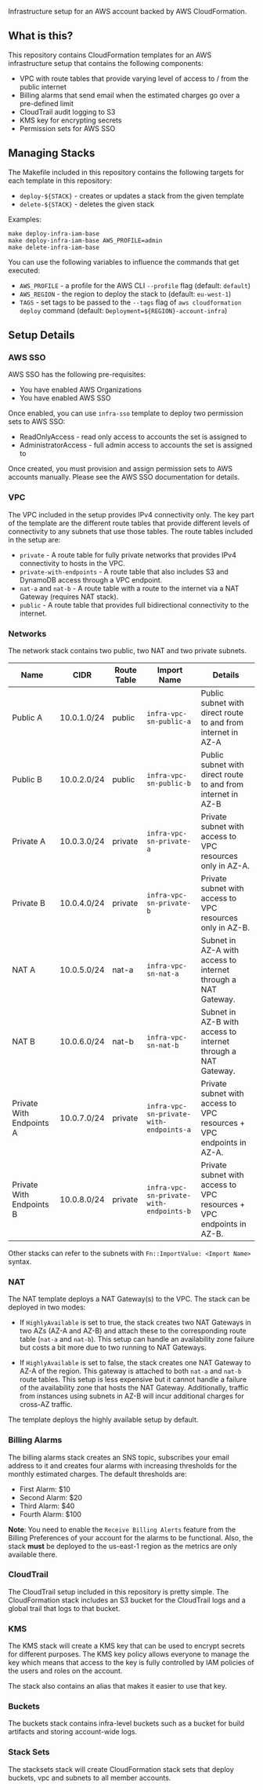 Infrastructure setup for an AWS account backed by AWS CloudFormation.

## What is this?

This repository contains CloudFormation templates for an AWS infrastructure
setup that contains the following components:

* VPC with route tables that provide varying level of access to / from the
  public internet
* Billing alarms that send email when the estimated charges go over a pre-defined
  limit
* CloudTrail audit logging to S3
* KMS key for encrypting secrets
* Permission sets for AWS SSO

## Managing Stacks
The Makefile included in this repository contains the following targets
for each template in this repository:

* `deploy-${STACK}` - creates or updates a stack from the given template
* `delete-${STACK}` - deletes the given stack

Examples:
```
make deploy-infra-iam-base
make deploy-infra-iam-base AWS_PROFILE=admin
make delete-infra-iam-base
```

You can use the following variables to influence the commands that get executed:

* `AWS_PROFILE` - a profile for the AWS CLI `--profile` flag (default: `default`)
* `AWS_REGION` - the region to deploy the stack to (default: `eu-west-1`)
* `TAGS` - set tags to be passed to the `--tags` flag of `aws cloudformation deploy`
  command (default: `Deployment=${REGION}-account-infra`)

## Setup Details

### AWS SSO

AWS SSO has the following pre-requisites:

* You have enabled AWS Organizations
* You have enabled AWS SSO

Once enabled, you can use `infra-sso` template to deploy two permission sets to AWS SSO:

* ReadOnlyAccess - read only access to accounts the set is assigned to
* AdministratorAccess - full admin access to accounts the set is assigned to

Once created, you must provision and assign permission sets to AWS accounts
manually. Please see the AWS SSO documentation for details.

### VPC
The VPC included in the setup provides IPv4 connectivity only. The
key part of the template are the different route tables that provide different
levels of connectivity to any subnets that use those tables. The route tables
included in the setup are:
* `private` - A route table for fully private networks that provides IPv4
  connectivity to hosts in the VPC.
* `private-with-endpoints` - A route table that also includes S3 and DynamoDB
  access through a VPC endpoint.
* `nat-a` and `nat-b` - A route table with a route to the internet via a
  NAT Gateway (requires NAT stack).
* `public` - A route table that provides full bidirectional connectivity
  to the internet.

### Networks
The network stack contains two public, two NAT and two private subnets.

| Name | CIDR | Route Table | Import Name | Details |
|------|------|-------------|-------------|---------|
| Public A | 10.0.1.0/24 | public | `infra-vpc-sn-public-a` | Public subnet with direct route to and from internet in AZ-A |
| Public B | 10.0.2.0/24 | public | `infra-vpc-sn-public-b` | Public subnet with direct route to and from internet in AZ-B |
| Private A | 10.0.3.0/24 | private | `infra-vpc-sn-private-a` | Private subnet with access to VPC resources only in AZ-A. |
| Private B | 10.0.4.0/24 | private | `infra-vpc-sn-private-b` | Private subnet with access to VPC resources only in AZ-B. |
| NAT A | 10.0.5.0/24 | nat-a | `infra-vpc-sn-nat-a` | Subnet in AZ-A with access to internet through a NAT Gateway. |
| NAT B | 10.0.6.0/24 | nat-b | `infra-vpc-sn-nat-b` | Subnet in AZ-B with access to internet through a NAT Gateway. |
| Private With Endpoints A | 10.0.7.0/24 | private | `infra-vpc-sn-private-with-endpoints-a` | Private subnet with access to VPC resources + VPC endpoints in AZ-A. |
| Private With Endpoints B | 10.0.8.0/24 | private | `infra-vpc-sn-private-with-endpoints-b` | Private subnet with access to VPC resources + VPC endpoints in AZ-B. |

Other stacks can refer to the subnets with `Fn::ImportValue: <Import Name>` syntax.

### NAT
The NAT template deploys a NAT Gateway(s) to the VPC. The stack can be deployed
in two modes:

* If `HighlyAvailable` is set to true, the stack creates two NAT Gateways
  in two AZs (AZ-A and AZ-B) and attach these to the corresponding route table
  (`nat-a` and `nat-b`). This setup can handle an availability zone failure
  but costs a bit more due to two running to NAT Gateways.

* If `HighlyAvailable` is set to false, the stack creates one NAT Gateway to
  AZ-A of the region. This gateway is attached to both `nat-a` and `nat-b`
  route tables. This setup is less expensive but it cannot handle a failure
  of the availability zone that hosts the NAT Gateway. Additionally, traffic
  from instances using subnets in AZ-B will incur additional charges for cross-AZ traffic.

The template deploys the highly available setup by default.

### Billing Alarms
The billing alarms stack creates an SNS topic, subscribes your email address to
it and creates four alarms with increasing thresholds for the monthly estimated
charges. The default thresholds are:

* First Alarm: $10
* Second Alarm: $20
* Third Alarm: $40
* Fourth Alarm: $100

**Note**: You need to enable the `Receive Billing Alerts` feature from the Billing
Preferences of your account for the alarms to be functional. Also, the stack **must**
be deployed to the us-east-1 region as the metrics are only available there.

### CloudTrail
The CloudTrail setup included in this repository is pretty simple. The
CloudFormation stack includes an S3 bucket for the CloudTrail logs and
a global trail that logs to that bucket.

### KMS
The KMS stack will create a KMS key that can be used to encrypt secrets
for different purposes. The KMS key policy allows everyone to manage
the key which means that access to the key is fully controlled by IAM
policies of the users and roles on the account.

The stack also contains an alias that makes it easier to use that key.

### Buckets
The buckets stack contains infra-level buckets such as a bucket for build
artifacts and storing account-wide logs.


### Stack Sets
The stacksets stack will create CloudFormation stack sets that deploy
buckets, vpc and subnets to all member accounts.
